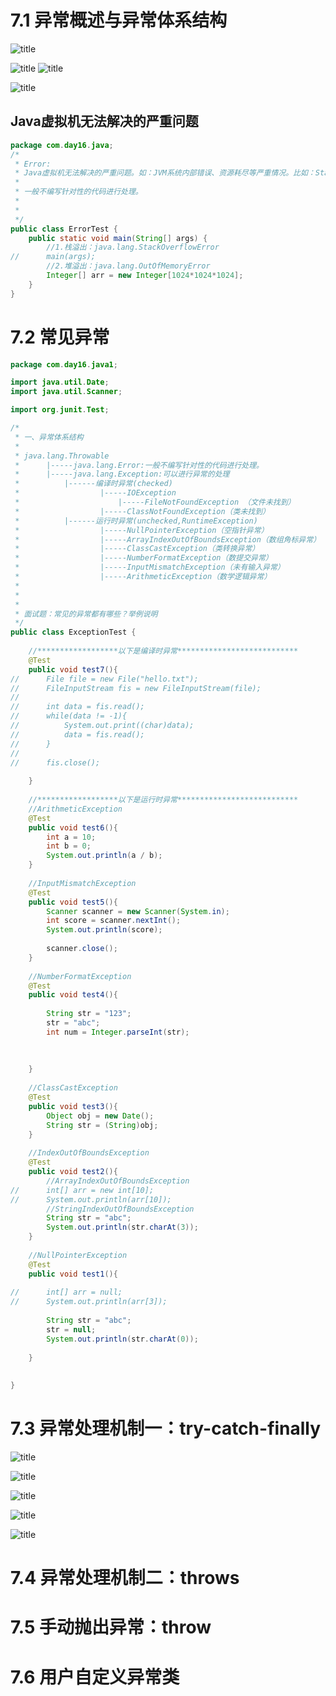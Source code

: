 
# 7.1 异常概述与异常体系结构

![title](https://raw.githubusercontent.com/XJZ-0707/imge/master/gitnote/2019/09/24/%E5%BC%82%E5%B8%B8%E5%8E%9F%E5%9B%A0-1569293452289.jpg)

![title](https://raw.githubusercontent.com/XJZ-0707/imge/master/gitnote/2019/09/24/%E5%BC%82%E5%B8%B8-1569293526714.jpg)
![title](https://raw.githubusercontent.com/XJZ-0707/imge/master/gitnote/2019/09/24/%E5%BC%82%E5%B8%B8%E4%BD%93%E7%B3%BB-1569294477301.jpg)

![title](https://raw.githubusercontent.com/XJZ-0707/imge/master/gitnote/2019/09/24/%E5%BC%82%E5%B8%B8%E4%BD%93%E7%B3%BB2-1569294564438.jpg)


## Java虚拟机无法解决的严重问题
```java 
package com.day16.java;
/*
 * Error:
 * Java虚拟机无法解决的严重问题。如：JVM系统内部错误、资源耗尽等严重情况。比如：StackOverflowError和OOM。
 * 
 * 一般不编写针对性的代码进行处理。
 * 
 * 
 */
public class ErrorTest {
	public static void main(String[] args) {
		//1.栈溢出：java.lang.StackOverflowError
//		main(args);
		//2.堆溢出：java.lang.OutOfMemoryError 
		Integer[] arr = new Integer[1024*1024*1024];
	}
}

```


# 7.2 常见异常
```java
package com.day16.java1;

import java.util.Date;
import java.util.Scanner;

import org.junit.Test;

/*
 * 一、异常体系结构
 * 
 * java.lang.Throwable
 * 		|-----java.lang.Error:一般不编写针对性的代码进行处理。
 * 		|-----java.lang.Exception:可以进行异常的处理
 * 			|------编译时异常(checked)
 * 					|-----IOException
 * 						|-----FileNotFoundException （文件未找到）
 * 					|-----ClassNotFoundException（类未找到）
 * 			|------运行时异常(unchecked,RuntimeException)
 * 					|-----NullPointerException（空指针异常）
 * 					|-----ArrayIndexOutOfBoundsException（数组角标异常）
 * 					|-----ClassCastException（类转换异常）
 * 					|-----NumberFormatException（数提交异常）
 * 					|-----InputMismatchException（未有输入异常）
 * 					|-----ArithmeticException（数学逻辑异常）
 * 
 * 
 * 
 * 面试题：常见的异常都有哪些？举例说明
 */
public class ExceptionTest {
	
	//******************以下是编译时异常***************************
	@Test
	public void test7(){
//		File file = new File("hello.txt");
//		FileInputStream fis = new FileInputStream(file);
//		
//		int data = fis.read();
//		while(data != -1){
//			System.out.print((char)data);
//			data = fis.read();
//		}
//		
//		fis.close();
		
	}
	
	//******************以下是运行时异常***************************
	//ArithmeticException
	@Test
	public void test6(){
		int a = 10;
		int b = 0;
		System.out.println(a / b);
	}
	
	//InputMismatchException
	@Test
	public void test5(){
		Scanner scanner = new Scanner(System.in);
		int score = scanner.nextInt();
		System.out.println(score);
		
		scanner.close();
	}
	
	//NumberFormatException
	@Test
	public void test4(){
		
		String str = "123";
		str = "abc";
		int num = Integer.parseInt(str);
		
		
		
	}
	
	//ClassCastException
	@Test
	public void test3(){
		Object obj = new Date();
		String str = (String)obj;
	}
	
	//IndexOutOfBoundsException
	@Test
	public void test2(){
		//ArrayIndexOutOfBoundsException
//		int[] arr = new int[10];
//		System.out.println(arr[10]);
		//StringIndexOutOfBoundsException
		String str = "abc";
		System.out.println(str.charAt(3));
	}
	
	//NullPointerException
	@Test
	public void test1(){
		
//		int[] arr = null;
//		System.out.println(arr[3]);
		
		String str = "abc";
		str = null;
		System.out.println(str.charAt(0));
		
	}
	
	
}

```


# 7.3 异常处理机制一：try-catch-finally
![title](https://raw.githubusercontent.com/XJZ-0707/imge/master/gitnote/2019/09/24/%E5%BC%82%E5%B8%B81-1569336401188.jpg)

![title](https://raw.githubusercontent.com/XJZ-0707/imge/master/gitnote/2019/09/24/%E5%BC%82%E5%B8%B82-1569336429985.jpg)

![title](https://raw.githubusercontent.com/XJZ-0707/imge/master/gitnote/2019/09/24/%E5%BC%82%E5%B8%B83-1569336450807.jpg)

![title](https://raw.githubusercontent.com/XJZ-0707/imge/master/gitnote/2019/09/24/%E5%BC%82%E5%B8%B84-1569336481568.jpg)

![title](https://raw.githubusercontent.com/XJZ-0707/imge/master/gitnote/2019/09/24/%E5%BC%82%E5%B8%B85-1569336513665.jpg)


# 7.4 异常处理机制二：throws


# 7.5 手动抛出异常：throw


# 7.6 用户自定义异常类
